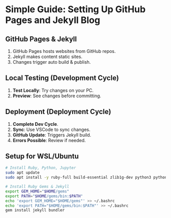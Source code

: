 # Simple Guide: Setting Up GitHub Pages and Jekyll Blog

## GitHub Pages & Jekyll

1. GitHub Pages hosts websites from GitHub repos.
2. Jekyll makes content static sites.
3. Changes trigger auto build & publish.

## Local Testing (Development Cycle)

1. **Test Locally**: Try changes on your PC.
2. **Preview**: See changes before committing.

## Deployment (Deployment Cycle)

1. **Complete Dev Cycle**.
2. **Sync**: Use VSCode to sync changes.
3. **GitHub Update**: Triggers Jekyll build.
4. **Errors Possible**: Review if needed.

## Setup for WSL/Ubuntu

```bash
# Install Ruby, Python, Jupyter
sudo apt update
sudo apt install -y ruby-full build-essential zlib1g-dev python3 python3-pip python-is-python3 jupyter-notebook

# Install Ruby Gems & Jekyll
export GEM_HOME="$HOME/gems"
export PATH="$HOME/gems/bin:$PATH"
echo 'export GEM_HOME="$HOME/gems"' >> ~/.bashrc
echo 'export PATH="$HOME/gems/bin:$PATH"' >> ~/.bashrc
gem install jekyll bundler
